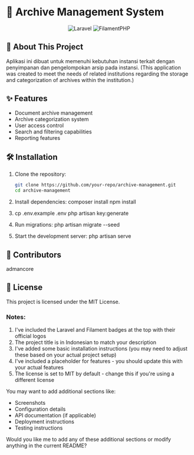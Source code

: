 # 📁 Archive Management System

<p align="center">
    <img src="https://img.shields.io/badge/Laravel-FF2D20?style=for-the-badge&logo=laravel&logoColor=white" alt="Laravel">
    <img src="https://img.shields.io/badge/Filament-4f46e5?style=for-the-badge&logo=filamentphp&logoColor=white" alt="FilamentPHP">
</p>

## 📝 About This Project

Aplikasi ini dibuat untuk memenuhi kebutuhan instansi terkait dengan penyimpanan dan pengelompokan arsip pada instansi. (This application was created to meet the needs of related institutions regarding the storage and categorization of archives within the institution.)

## ✨ Features

- Document archive management
- Archive categorization system
- User access control
- Search and filtering capabilities
- Reporting features

## 🛠️ Installation

1. Clone the repository:
   ```bash
   git clone https://github.com/your-repo/archive-management.git
   cd archive-management

2. Install dependencies:
    composer install
    npm install

3. cp .env.example .env
    php artisan key:generate

4. Run migrations: php artisan migrate --seed

5. Start the development server: php artisan serve

## 👥 Contributors
admancore 

## 📄 License
This project is licensed under the MIT License.

### Notes:
1. I've included the Laravel and Filament badges at the top with their official logos
2. The project title is in Indonesian to match your description
3. I've added some basic installation instructions (you may need to adjust these based on your actual project setup)
4. I've included a placeholder for features - you should update this with your actual features
5. The license is set to MIT by default - change this if you're using a different license

You may want to add additional sections like:
- Screenshots
- Configuration details
- API documentation (if applicable)
- Deployment instructions
- Testing instructions

Would you like me to add any of these additional sections or modify anything in the current README?